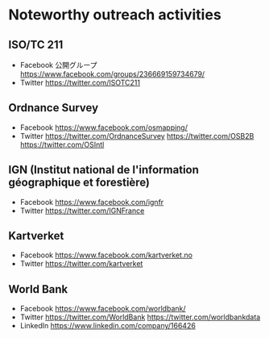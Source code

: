 # Noteworthy outreach activities
## ISO/TC 211
- Facebook 公開グループ
https://www.facebook.com/groups/236669159734679/
- Twitter
https://twitter.com/ISOTC211

## Ordnance Survey
- Facebook
https://www.facebook.com/osmapping/
- Twitter
https://twitter.com/OrdnanceSurvey
https://twitter.com/OSB2B
https://twitter.com/OSIntl

## IGN (Institut national de l'information géographique et forestière)
- Facebook
https://www.facebook.com/ignfr
- Twitter
https://twitter.com/IGNFrance

## Kartverket
- Facebook https://www.facebook.com/kartverket.no
- Twitter
https://twitter.com/kartverket

## World Bank
- Facebook
https://www.facebook.com/worldbank/
- Twitter
https://twitter.com/WorldBank
https://twitter.com/worldbankdata
- LinkedIn https://www.linkedin.com/company/166426
